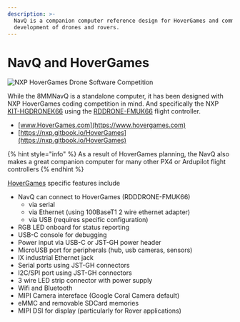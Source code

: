 ```yaml
---
description: >-
  NavQ is a companion computer reference design for HoverGames and commercial
  development of drones and rovers.
---
```


# NavQ and HoverGames

![NXP HoverGames Drone Software Competition](<../.gitbook/assets/The HoverGames\_Colored-small.png>)

While the 8MMNavQ is a standalone computer, it has been designed with NXP HoverGames coding competition in mind. And specifically the NXP[ KIT-HGDRONEK66](https://www.nxp.com/applications/solutions/industrial/aerospace-and-mobile-robotics/uavs-drones-and-rovers/nxp-hovergames-drone-kit-including-rddrone-fmuk66-and-peripherals:KIT-HGDRONEK66) using the [RDDRONE-FMUK66](https://www.nxp.com/design/designs/px4-robotic-drone-fmu-rddrone-fmuk66:RDDRONE-FMUK66?\&tid=vanRDDRONE-FMUK66) flight controller. &#x20;

* [www.HoverGames.com](https://www.hovergames.com)
* [https://nxp.gitbook.io/HoverGames](https://nxp.gitbook.io/HoverGames)

{% hint style="info" %}
As a result of HoverGames planning, the NavQ also makes a great companion computer for many other PX4 or Ardupilot flight controllers &#x20;
{% endhint %}

[HoverGames](https://www.hovergames.com) specific features include

* NavQ can connect to HoverGames (RDDDRONE-FMUK66)
  * via serial
  * via Ethernet (using 100BaseT1 2 wire ethernet adapter)
  * via USB (requires specific configuration)
* RGB LED onboard for status reporting
* USB-C console for debugging
* Power input via USB-C or JST-GH power header
* MicroUSB port for peripherals (hub, usb cameras, sensors)
* IX industrial Ethernet jack
* Serial ports using JST-GH connectors
* I2C/SPI port using JST-GH connectors
* 3 wire LED strip connector with power supply
* Wifi and Bluetooth
* MIPI Camera intereface (Google Coral Camera default)
* eMMC and removable SDCard memories
* MIPI DSI for display (particularly for Rover applications)

